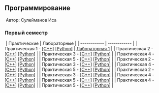 
## Программирование
​
Автор: Сулейманов Иса
​
### Первый семестр
​
| Практические | Лабораторные |
| ------------ | ------------ |
| Практическая 1 - [[C++]](./Practice/01/C++/) [[Python]](./Practice/01/Python/) | [Лабораторная 1](./Lab/01/ReadMe.md) |
| Практическая 2 - [[C++]](./Practice/02/C++/) [[Python]](./Practice/02/Python/) |
| Практическая 3 - [[C++]](./Practice/03/C++/) [[Python]](./Practice/03/Python/) |
| Практическая 4 - [[C++]](./Practice/04/C++/) [[Python]](./Practice/04/Python/) |
| Практическая 5 - [[C++]](./Practice/05/C++/) [[Python]](./Practice/05/Python/) |
| Практическая 2 - [[C++]](./Practice/06/C++/) [[Python]](./Practice/06/Python/) |
| Практическая 3 - [[C++]](./Practice/07/C++/) [[Python]](./Practice/07/Python/) |
| Практическая 4 - [[C++]](./Practice/08/C++/) [[Python]](./Practice/08/Python/) |
| Практическая 5 - [[C++]](./Practice/09/C++/) [[Python]](./Practice/09/Python/) |
| Практическая 2 - [[C++]](./Practice/10/C++/) [[Python]](./Practice/10/Python/) |
| Практическая 3 - [[C++]](./Practice/11/C++/) [[Python]](./Practice/11/Python/) |
| Практическая 4 - [[C++]](./Practice/12/C++/) [[Python]](./Practice/12/Python/) |
| Практическая 5 - [[C++]](./Practice/13/C++/) [[Python]](./Practice/13/Python/) |
| Практическая 4 - [[C++]](./Practice/14/C++/) [[Python]](./Practice/14/Python/) |
| Практическая 5 - [[C++]](./Practice/15/C++/) [[Python]](./Practice/15/Python/) |
